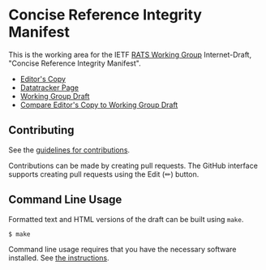# Concise Reference Integrity Manifest

This is the working area for the IETF [RATS Working Group](https://datatracker.ietf.org/wg/rats/documents/) Internet-Draft, "Concise Reference Integrity Manifest".

* [Editor's Copy](https://ietf-rats-wg.github.io/draft-ietf-rats-corim/#go.draft-ietf-rats-corim.html)
* [Datatracker Page](https://datatracker.ietf.org/doc/draft-ietf-rats-corim)
* [Working Group Draft](https://datatracker.ietf.org/doc/html/draft-ietf-rats-corim)
* [Compare Editor's Copy to Working Group Draft](https://ietf-rats-wg.github.io/draft-ietf-rats-corim/#go.draft-ietf-rats-corim.diff)


## Contributing

See the
[guidelines for contributions](https://github.com/ietf-rats-wg/draft-ietf-rats-corim/blob/main/CONTRIBUTING.md).

Contributions can be made by creating pull requests.
The GitHub interface supports creating pull requests using the Edit (✏) button.


## Command Line Usage

Formatted text and HTML versions of the draft can be built using `make`.

```sh
$ make
```

Command line usage requires that you have the necessary software installed.  See
[the instructions](https://github.com/martinthomson/i-d-template/blob/main/doc/SETUP.md).

